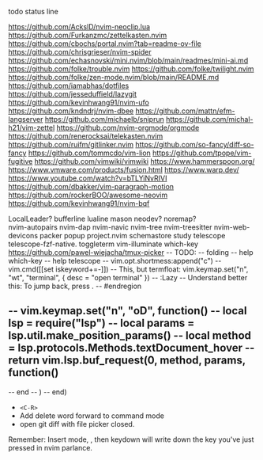 
todo
    status line

<https://github.com/AckslD/nvim-neoclip.lua>
<https://github.com/Furkanzmc/zettelkasten.nvim>
<https://github.com/cbochs/portal.nvim?tab=readme-ov-file>
<https://github.com/chrisgrieser/nvim-spider>
<https://github.com/echasnovski/mini.nvim/blob/main/readmes/mini-ai.md>
<https://github.com/folke/trouble.nvim>
<https://github.com/folke/twilight.nvim>
<https://github.com/folke/zen-mode.nvim/blob/main/README.md>
<https://github.com/iamabhas/dotfiles>
<https://github.com/jesseduffield/lazygit>
<https://github.com/kevinhwang91/nvim-ufo>
<https://github.com/kndndrj/nvim-dbee>
<https://github.com/mattn/efm-langserver>
<https://github.com/michaelb/sniprun>
<https://github.com/michal-h21/vim-zettel>
<https://github.com/nvim-orgmode/orgmode>
<https://github.com/renerocksai/telekasten.nvim>
<https://github.com/ruifm/gitlinker.nvim>
<https://github.com/so-fancy/diff-so-fancy>
<https://github.com/tommcdo/vim-lion>
<https://github.com/tpope/vim-fugitive>
<https://github.com/vimwiki/vimwiki>
<https://www.hammerspoon.org/>
<https://www.vmware.com/products/fusion.html>
<https://www.warp.dev/>
<https://www.youtube.com/watch?v=bTLYiNvRIVI>
<https://github.com/dbakker/vim-paragraph-motion>
<https://github.com/rockerBOO/awesome-neovim>
<https://github.com/kevinhwang91/nvim-bqf>

LocalLeader?
bufferline
lualine
mason
neodev?
noremap?  
nvim-autopairs
nvim-dap
nvim-navic
nvim-tree
nvim-treesitter
nvim-web-devicons
packer
popup
project.nvim
schemastore
study
telescope
telescope-fzf-native.
toggleterm
vim-illuminate
which-key
<https://github.com/pawel-wiejacha/tmux-picker>
-- TODO:
-- folding
-- help which-key
-- help telescope
-- vim.opt.shortmess:append("c")
-- vim.cmd([[set iskeyword+=-]])
-- This, but termfloat: vim.keymap.set("n", "<leader>wt", "<cmd>terminal<cr>", { desc = "open terminal" })
--    :Lazy
--  Understand better this: To jump back, press <C-T>.
-- #endregion

-- vim.keymap.set("n", "oD", function()
--   local lsp = require("lsp")
--   local params = lsp.util.make_position_params()
--   local method = lsp.protocols.Methods.textDocument_hover
--   return vim.lsp.buf_request(0, method, params, function()
--
--   end
--   )
--   end)

* `<C-R>`
* Add delete word forward to command mode
* open git diff with file picker closed.

Remember:
Insert mode, <C-K> , then keydown will write down the key you've just pressed in nvim parlance.
